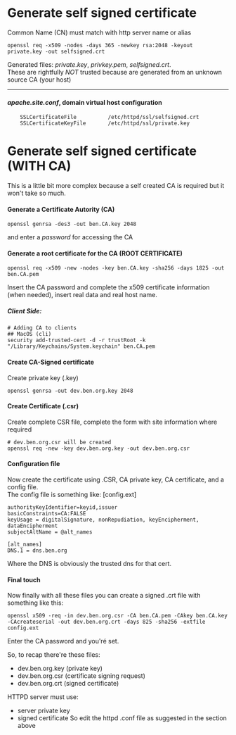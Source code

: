 # Generate self signed certificate
Common Name (CN) must match with http server name or alias
```
openssl req -x509 -nodes -days 365 -newkey rsa:2048 -keyout private.key -out selfsigned.crt
```
Generated files: _private.key_, _privkey.pem_, _selfsigned.crt_.  
These are rightfully *NOT* trusted because are generated from an unknown source CA (your host)

---

#### _apache.site.conf_, domain virtual host configuration
```
    SSLCertificateFile          /etc/httpd/ssl/selfsigned.crt
    SSLCertificateKeyFile       /etc/httpd/ssl/private.key
```

# Generate self signed certificate (WITH CA)
This is a little bit more complex because a self created CA is required but it won't take so much.
#### Generate a Certificate Autority (CA)
```
openssl genrsa -des3 -out ben.CA.key 2048
```
and enter a _password_ for accessing the CA
#### Generate a root certificate for the CA (ROOT CERTIFICATE)
```
openssl req -x509 -new -nodes -key ben.CA.key -sha256 -days 1825 -out ben.CA.pem
```
Insert the CA password and complete the x509 certificate information (when needed), insert real data and real host name.  
  
##### Client Side:
```
# Adding CA to clients
## MacOS (cli)
security add-trusted-cert -d -r trustRoot -k "/Library/Keychains/System.keychain" ben.CA.pem
```

#### Create CA-Signed certificate  
Create private key (.key)
```
openssl genrsa -out dev.ben.org.key 2048
```
#### Create Certificate (.csr)
Create complete CSR file, complete the form with site information where required
```
# dev.ben.org.csr will be created
openssl req -new -key dev.ben.org.key -out dev.ben.org.csr
```

#### Configuration file
Now create the certificate using .CSR, CA private key, CA certificate, and a config file.  
The config file is something like:
[config.ext]
```
authorityKeyIdentifier=keyid,issuer
basicConstraints=CA:FALSE
keyUsage = digitalSignature, nonRepudiation, keyEncipherment, dataEncipherment
subjectAltName = @alt_names

[alt_names]
DNS.1 = dns.ben.org
```
Where the DNS is obviously the trusted dns for that cert.

#### Final touch
Now finally with all these files you can create a signed .crt file with something like this:
```
openssl x509 -req -in dev.ben.org.csr -CA ben.CA.pem -CAkey ben.CA.key -CAcreateserial -out dev.ben.org.crt -days 825 -sha256 -extfile config.ext
```
Enter the CA password and you'ré set.  

So, to recap there're these files:
- dev.ben.org.key (private key)
- dev.ben.org.csr (certificate signing request)
- dev.ben.org.crt (signed certificate)

HTTPD server must use:
- server private key
- signed certificate
So edit the httpd .conf file as suggested in the section above
